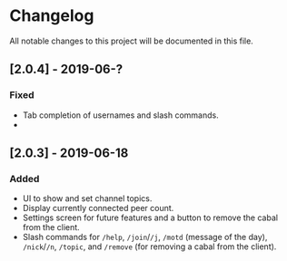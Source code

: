 # Changelog
All notable changes to this project will be documented in this file.

## [2.0.4] - 2019-06-?
### Fixed
- Tab completion of usernames and slash commands.
- 

## [2.0.3] - 2019-06-18
### Added
- UI to show and set channel topics.
- Display currently connected peer count.
- Settings screen for future features and a button to remove the cabal from the client.
- Slash commands for `/help`, `/join`/`/j`, `/motd` (message of the day), `/nick`/`/n`, `/topic`, and `/remove` (for removing a cabal from the client).
